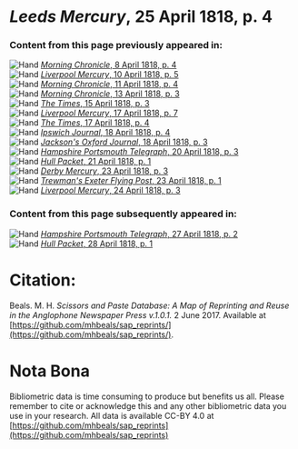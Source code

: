 # *Leeds Mercury*, 25 April 1818, p. 4  
  
### Content from this page previously appeared in:  
![Hand](http://scissorsandpaste.net/wp-content/uploads/2017/06/smallhandpointer.png) [*Morning Chronicle*, 8 April 1818, p. 4](https://mhbeals.github.io/sap_html/Morning-Chronicle/Morning-Chronicle-8-April-1818-p-4)  
![Hand](http://scissorsandpaste.net/wp-content/uploads/2017/06/smallhandpointer.png) [*Liverpool Mercury*, 10 April 1818, p. 5](https://mhbeals.github.io/sap_html/Liverpool-Mercury/Liverpool-Mercury-10-April-1818-p-5)  
![Hand](http://scissorsandpaste.net/wp-content/uploads/2017/06/smallhandpointer.png) [*Morning Chronicle*, 11 April 1818, p. 4](https://mhbeals.github.io/sap_html/Morning-Chronicle/Morning-Chronicle-11-April-1818-p-4)  
![Hand](http://scissorsandpaste.net/wp-content/uploads/2017/06/smallhandpointer.png) [*Morning Chronicle*, 13 April 1818, p. 3](https://mhbeals.github.io/sap_html/Morning-Chronicle/Morning-Chronicle-13-April-1818-p-3)  
![Hand](http://scissorsandpaste.net/wp-content/uploads/2017/06/smallhandpointer.png) [*The Times*, 15 April 1818, p. 3](https://mhbeals.github.io/sap_html/The-Times/The-Times-15-April-1818-p-3)  
![Hand](http://scissorsandpaste.net/wp-content/uploads/2017/06/smallhandpointer.png) [*Liverpool Mercury*, 17 April 1818, p. 7](https://mhbeals.github.io/sap_html/Liverpool-Mercury/Liverpool-Mercury-17-April-1818-p-7)  
![Hand](http://scissorsandpaste.net/wp-content/uploads/2017/06/smallhandpointer.png) [*The Times*, 17 April 1818, p. 4](https://mhbeals.github.io/sap_html/The-Times/The-Times-17-April-1818-p-4)  
![Hand](http://scissorsandpaste.net/wp-content/uploads/2017/06/smallhandpointer.png) [*Ipswich Journal*, 18 April 1818, p. 4](https://mhbeals.github.io/sap_html/Ipswich-Journal/Ipswich-Journal-18-April-1818-p-4)  
![Hand](http://scissorsandpaste.net/wp-content/uploads/2017/06/smallhandpointer.png) [*Jackson's Oxford Journal*, 18 April 1818, p. 3](https://mhbeals.github.io/sap_html/Jackson's-Oxford-Journal/Jackson's-Oxford-Journal-18-April-1818-p-3)  
![Hand](http://scissorsandpaste.net/wp-content/uploads/2017/06/smallhandpointer.png) [*Hampshire Portsmouth Telegraph*, 20 April 1818, p. 3](https://mhbeals.github.io/sap_html/Hampshire-Portsmouth-Telegraph/Hampshire-Portsmouth-Telegraph-20-April-1818-p-3)  
![Hand](http://scissorsandpaste.net/wp-content/uploads/2017/06/smallhandpointer.png) [*Hull Packet*, 21 April 1818, p. 1](https://mhbeals.github.io/sap_html/Hull-Packet/Hull-Packet-21-April-1818-p-1)  
![Hand](http://scissorsandpaste.net/wp-content/uploads/2017/06/smallhandpointer.png) [*Derby Mercury*, 23 April 1818, p. 3](https://mhbeals.github.io/sap_html/Derby-Mercury/Derby-Mercury-23-April-1818-p-3)  
![Hand](http://scissorsandpaste.net/wp-content/uploads/2017/06/smallhandpointer.png) [*Trewman's Exeter Flying Post*, 23 April 1818, p. 1](https://mhbeals.github.io/sap_html/Trewman's-Exeter-Flying-Post/Trewman's-Exeter-Flying-Post-23-April-1818-p-1)  
![Hand](http://scissorsandpaste.net/wp-content/uploads/2017/06/smallhandpointer.png) [*Liverpool Mercury*, 24 April 1818, p. 3](https://mhbeals.github.io/sap_html/Liverpool-Mercury/Liverpool-Mercury-24-April-1818-p-3)  
  
### Content from this page subsequently appeared in:  
![Hand](http://scissorsandpaste.net/wp-content/uploads/2017/06/smallhandpointer.png) [*Hampshire Portsmouth Telegraph*, 27 April 1818, p. 2](https://mhbeals.github.io/sap_html/Hampshire-Portsmouth-Telegraph/Hampshire-Portsmouth-Telegraph-27-April-1818-p-2)  
![Hand](http://scissorsandpaste.net/wp-content/uploads/2017/06/smallhandpointer.png) [*Hull Packet*, 28 April 1818, p. 1](https://mhbeals.github.io/sap_html/Hull-Packet/Hull-Packet-28-April-1818-p-1)  


# Citation: 

Beals. M. H. *Scissors and Paste Database: A Map of Reprinting and Reuse in the Anglophone Newspaper Press v.1.0.1.* 2 June 2017. Available at [https://github.com/mhbeals/sap_reprints/](https://github.com/mhbeals/sap_reprints/). 

# Nota Bona

Bibliometric data is time consuming to produce but benefits us all. Please remember to cite or acknowledge this and any other bibliometric data you use in your research. All data is available CC-BY 4.0 at [https://github.com/mhbeals/sap_reprints](https://github.com/mhbeals/sap_reprints)